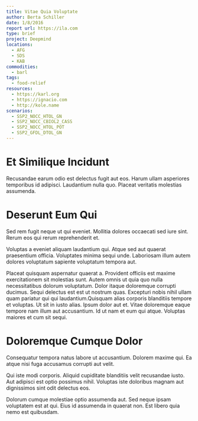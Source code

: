 ```yaml
---
title: Vitae Quia Voluptate
author: Berta Schiller
date: 1/8/2016
report url: https://ila.com
type: brief
project: Deepmind
locations:
  - AFG
  - SDS
  - KAB
commodities:
  - barl
tags:
  - food-relief
resources:
  - https://karl.org
  - https://ignacio.com
  - http://kole.name
scenarios:
  - SSP2_NOCC_HTOL_GN
  - SSP2_NOCC_CBIOL2_CASS
  - SSP2_NOCC_HTOL_POT
  - SSP2_GFDL_DTOL_GN
---
```

# Et Similique Incidunt
Recusandae earum odio est delectus fugit aut eos. Harum ullam asperiores temporibus id adipisci. Laudantium nulla quo. Placeat veritatis molestias assumenda.

# Deserunt Eum Qui
Sed rem fugit neque ut qui eveniet. Mollitia dolores occaecati sed iure sint. Rerum eos qui rerum reprehenderit et.
 Voluptas a eveniet aliquam laudantium qui. Atque sed aut quaerat praesentium officia. Voluptates minima sequi unde. Laboriosam illum autem dolores voluptatum sapiente voluptatum tempora aut.
 Placeat quisquam aspernatur quaerat a. Provident officiis est maxime exercitationem sit molestias sunt. Autem omnis ut quia quo nulla necessitatibus dolorum voluptatum. Dolor itaque doloremque corrupti ducimus. Sequi delectus est est ut nostrum quas. Excepturi nobis nihil ullam quam pariatur qui qui laudantium.Quisquam alias corporis blanditiis tempore et voluptas. Ut sit in iusto alias. Ipsum dolor aut et. Vitae doloremque eaque tempore nam illum aut accusantium. Id ut nam et eum qui atque. Voluptas maiores et cum sit sequi.

# Doloremque Cumque Dolor
Consequatur tempora natus labore ut accusantium. Dolorem maxime qui. Ea atque nisi fuga accusamus corrupti aut velit.
 Qui iste modi corporis. Aliquid cupiditate blanditiis velit recusandae iusto. Aut adipisci est optio possimus nihil. Voluptas iste doloribus magnam aut dignissimos sint odit delectus eos.
 Dolorum cumque molestiae optio assumenda aut. Sed neque ipsam voluptatem est at qui. Eius id assumenda in quaerat non. Est libero quia nemo est quibusdam.
